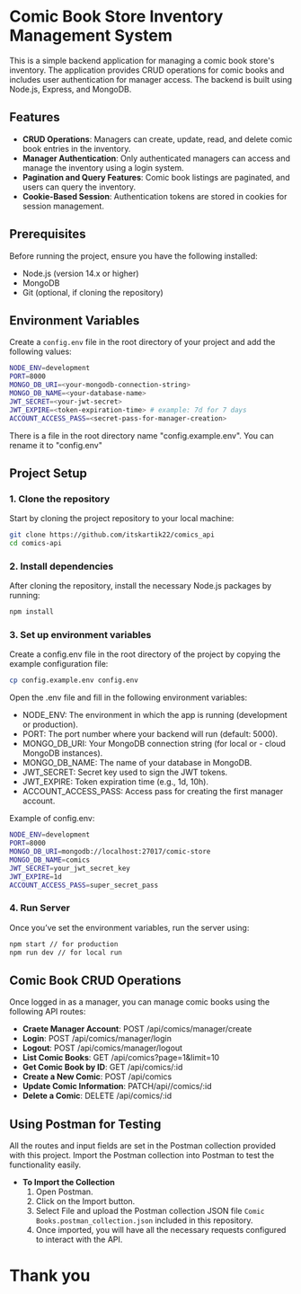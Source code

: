 # Comic Book Store Inventory Management System

This is a simple backend application for managing a comic book store's inventory. The application provides CRUD operations for comic books and includes user authentication for manager access. The backend is built using Node.js, Express, and MongoDB.

## Features

- **CRUD Operations**: Managers can create, update, read, and delete comic book entries in the inventory.
- **Manager Authentication**: Only authenticated managers can access and manage the inventory using a login system.
- **Pagination and Query Features**: Comic book listings are paginated, and users can query the inventory.
- **Cookie-Based Session**: Authentication tokens are stored in cookies for session management.

## Prerequisites

Before running the project, ensure you have the following installed:

- Node.js (version 14.x or higher)
- MongoDB
- Git (optional, if cloning the repository)

## Environment Variables

Create a `config.env` file in the root directory of your project and add the following values:

```bash
NODE_ENV=development
PORT=8000
MONGO_DB_URI=<your-mongodb-connection-string>
MONGO_DB_NAME=<your-database-name>
JWT_SECRET=<your-jwt-secret>
JWT_EXPIRE=<token-expiration-time> # example: 7d for 7 days
ACCOUNT_ACCESS_PASS=<secret-pass-for-manager-creation>
```

There is a file in the root directory name "config.example.env". You can rename it to "config.env"

## Project Setup

### 1. Clone the repository

Start by cloning the project repository to your local machine:

```bash
git clone https://github.com/itskartik22/comics_api
cd comics-api
```

### 2. Install dependencies

After cloning the repository, install the necessary Node.js packages by running:

```bash
npm install
```

### 3. Set up environment variables

Create a config.env file in the root directory of the project by copying the example configuration file:

```bash
cp config.example.env config.env
```

Open the .env file and fill in the following environment variables:

- NODE_ENV: The environment in which the app is running (development or production).
- PORT: The port number where your backend will run (default: 5000).
- MONGO_DB_URI: Your MongoDB connection string (for local or - cloud MongoDB instances).
- MONGO_DB_NAME: The name of your database in MongoDB.
- JWT_SECRET: Secret key used to sign the JWT tokens.
- JWT_EXPIRE: Token expiration time (e.g., 1d, 10h).
- ACCOUNT_ACCESS_PASS: Access pass for creating the first manager account.

Example of config.env:

```bash
NODE_ENV=development
PORT=8000
MONGO_DB_URI=mongodb://localhost:27017/comic-store
MONGO_DB_NAME=comics
JWT_SECRET=your_jwt_secret_key
JWT_EXPIRE=1d
ACCOUNT_ACCESS_PASS=super_secret_pass
```

### 4. Run Server

Once you’ve set the environment variables, run the server using:

```bash
npm start // for production
npm run dev // for local run
```

## Comic Book CRUD Operations

Once logged in as a manager, you can manage comic books using the following API routes:

- **Craete Manager Account**: POST /api/comics/manager/create
- **Login**: POST /api/comics/manager/login
- **Logout**: POST /api/comics/manager/logout
- **List Comic Books**: GET /api/comics?page=1&limit=10
- **Get Comic Book by ID**: GET /api/comics/:id
- **Create a New Comic**: POST /api/comics
- **Update Comic Information**: PATCH/api//comics/:id
- **Delete a Comic**: DELETE /api/comics/:id

## Using Postman for Testing

All the routes and input fields are set in the Postman collection provided with this project. Import the Postman collection into Postman to test the functionality easily.

- **To Import the Collection**
  1. Open Postman.
  2. Click on the Import button.
  3. Select File and upload the Postman collection JSON file `Comic Books.postman_collection.json` included in this repository.
  4. Once imported, you will have all the necessary requests configured to interact with the API.

# Thank you
